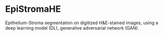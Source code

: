 # EpiStromaHE
Epithelium-Stroma segmentation on digitized H&amp;E-stained images, using a deep learning model (DL), generative adversarial network (GAN).

